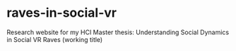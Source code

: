# raves-in-social-vr
Research website for my HCI Master thesis: Understanding Social Dynamics in Social VR Raves (working title)
